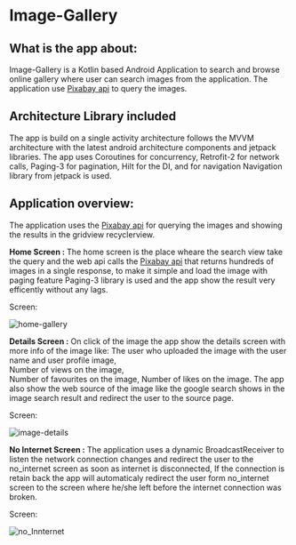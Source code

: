 # Image-Gallery

## What is the app about:
Image-Gallery is a Kotlin based Android Application to search and browse online gallery where user can search images from the application. The application use [Pixabay api](https://pixabay.com/api/docs/) to query the images.

## Architecture Library included
The app is build on a single activity architecture follows the MVVM architecture with the latest android architecture components and jetpack libraries. The app uses Coroutines for concurrency, Retrofit-2 for network calls, Paging-3 for pagination, Hilt for the DI, and for navigation Navigation library from jetpack is used.

## Application overview:
The application uses the [Pixabay api](https://pixabay.com/api/docs/) for querying the images and showing the results in the gridview recyclerview.

**Home Screen :**
The home screen is the place wheare the search view take the query and the web api calls the [Pixabay api](https://pixabay.com/api/docs/) that returns hundreds of images in a single response, to make it simple and load the image with paging feature Paging-3 library is used and the app show the result very efficently without any lags.

Screen:

![home-gallery](https://user-images.githubusercontent.com/12855993/120138279-d0d89280-c1f3-11eb-87b0-ab3c658ca689.png)





**Details Screen :**
On click of the image the app show the details screen with more info of the image like: 
The user who uploaded the image with the user name and user profile image,  
Number of views on the image,   
Number of favourites on the image, 
Number of likes on the image. 
The app also show the web source of the image like the google search shows in the image search result and redirect the user to the source page.

Screen:

![image-details](https://user-images.githubusercontent.com/12855993/120138549-4e040780-c1f4-11eb-8af9-34c38c21e636.png)


**No Internet Screen :**
The application uses a dynamic BroadcastReceiver to listen the network connection changes and redirect the user to the no_internet screen as soon as internet is disconnected, If the connection is retain back the app will automaticaly redirect the user form no_internet screen to the screen where he/she left before the internet connection was broken. 

Screen:

![no_Innternet](https://user-images.githubusercontent.com/12855993/120140812-f3b97580-c1f8-11eb-8d57-651cf2d9445c.png)


